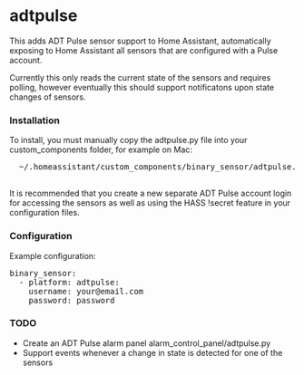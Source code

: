 # adtpulse

This adds ADT Pulse sensor support to Home Assistant, automatically
exposing to Home Assistant all sensors that are configured with a
Pulse account.

Currently this only reads the current state of the sensors and requires
polling, however eventually this should support notificatons upon
state changes of sensors.

### Installation

To install, you must manually copy the adtpulse.py file into your
custom_components folder, for example on Mac:

 <pre>  ~/.homeassistant/custom_components/binary_sensor/adtpulse.py
 </pre>

It is recommended that you create a new separate ADT Pulse account login
for accessing the sensors as well as using the HASS !secret feature in
your configuration files.

### Configuration

Example configuration:

<pre>binary_sensor:
  - platform: adtpulse:
    username: your@email.com
    password: password
</pre>

### TODO

* Create an ADT Pulse alarm panel alarm_control_panel/adtpulse.py
* Support events whenever a change in state is detected for one of the sensors